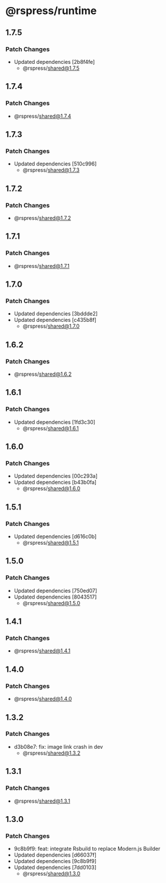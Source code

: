 # @rspress/runtime

## 1.7.5

### Patch Changes

- Updated dependencies [2b8f4fe]
  - @rspress/shared@1.7.5

## 1.7.4

### Patch Changes

- @rspress/shared@1.7.4

## 1.7.3

### Patch Changes

- Updated dependencies [510c996]
  - @rspress/shared@1.7.3

## 1.7.2

### Patch Changes

- @rspress/shared@1.7.2

## 1.7.1

### Patch Changes

- @rspress/shared@1.7.1

## 1.7.0

### Patch Changes

- Updated dependencies [3bddde2]
- Updated dependencies [c435b8f]
  - @rspress/shared@1.7.0

## 1.6.2

### Patch Changes

- @rspress/shared@1.6.2

## 1.6.1

### Patch Changes

- Updated dependencies [1fd3c30]
  - @rspress/shared@1.6.1

## 1.6.0

### Patch Changes

- Updated dependencies [00c293a]
- Updated dependencies [b43b0fa]
  - @rspress/shared@1.6.0

## 1.5.1

### Patch Changes

- Updated dependencies [d616c0b]
  - @rspress/shared@1.5.1

## 1.5.0

### Patch Changes

- Updated dependencies [750ed07]
- Updated dependencies [8043517]
  - @rspress/shared@1.5.0

## 1.4.1

### Patch Changes

- @rspress/shared@1.4.1

## 1.4.0

### Patch Changes

- @rspress/shared@1.4.0

## 1.3.2

### Patch Changes

- d3b08e7: fix: image link crash in dev
  - @rspress/shared@1.3.2

## 1.3.1

### Patch Changes

- @rspress/shared@1.3.1

## 1.3.0

### Patch Changes

- 9c8b9f9: feat: integrate Rsbuild to replace Modern.js Builder
- Updated dependencies [d66037f]
- Updated dependencies [9c8b9f9]
- Updated dependencies [7dd0103]
  - @rspress/shared@1.3.0
